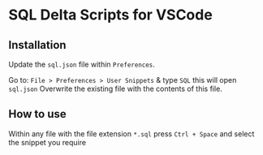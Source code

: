 # SQL Delta Scripts for VSCode

## Installation

Update the `sql.json` file within `Preferences`.

Go to: `File > Preferences > User Snippets` & type `SQL` this will open `sql.json`
Overwrite the existing file with the contents of this file.

## How to use
Within any file with the file extension `*.sql` press `Ctrl + Space` and select the snippet you require
